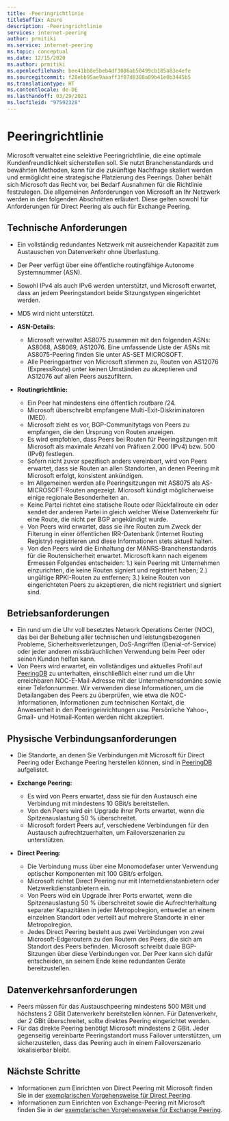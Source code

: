 ```yaml
---
title: -Peeringrichtlinie
titleSuffix: Azure
description: -Peeringrichtlinie
services: internet-peering
author: prmitiki
ms.service: internet-peering
ms.topic: conceptual
ms.date: 12/15/2020
ms.author: prmitiki
ms.openlocfilehash: bee41bb8e5beb4df3086ab50499cb185a83e4efe
ms.sourcegitcommit: f28ebb95ae9aaaff3f87d8388a09b41e0b3445b5
ms.translationtype: HT
ms.contentlocale: de-DE
ms.lasthandoff: 03/29/2021
ms.locfileid: "97592328"
---
```

# <a name="peering-policy"></a>Peeringrichtlinie
Microsoft verwaltet eine selektive Peeringrichtlinie, die eine optimale Kundenfreundlichkeit sicherstellen soll. Sie nutzt Branchenstandards und bewährten Methoden, kann für die zukünftige Nachfrage skaliert werden und ermöglicht eine strategische Platzierung des Peerings. Daher behält sich Microsoft das Recht vor, bei Bedarf Ausnahmen für die Richtlinie festzulegen. Die allgemeinen Anforderungen von Microsoft an Ihr Netzwerk werden in den folgenden Abschnitten erläutert. Diese gelten sowohl für Anforderungen für Direct Peering als auch für Exchange Peering. 

## <a name="technical-requirements"></a>Technische Anforderungen

* Ein vollständig redundantes Netzwerk mit ausreichender Kapazität zum Austauschen von Datenverkehr ohne Überlastung.
* Der Peer verfügt über eine öffentliche routingfähige Autonome Systemnummer (ASN).
* Sowohl IPv4 als auch IPv6 werden unterstützt, und Microsoft erwartet, dass an jedem Peeringstandort beide Sitzungstypen eingerichtet werden.
* MD5 wird nicht unterstützt.
* **ASN-Details**:

    * Microsoft verwaltet AS8075 zusammen mit den folgenden ASNs: AS8068, AS8069, AS12076. Eine umfassende Liste der ASNs mit AS8075-Peering finden Sie unter AS-SET MICROSOFT.
    * Alle Peeringpartner von Microsoft stimmen zu, Routen von AS12076 (ExpressRoute) unter keinen Umständen zu akzeptieren und AS12076 auf allen Peers auszufiltern.

* **Routingrichtlinie:**
    * Ein Peer hat mindestens eine öffentlich routbare /24.
    * Microsoft überschreibt empfangene Multi-Exit-Diskriminatoren (MED).
    * Microsoft zieht es vor, BGP-Communitytags von Peers zu empfangen, die den Ursprung von Routen anzeigen.
    * Es wird empfohlen, dass Peers bei Routen für Peeringsitzungen mit Microsoft als maximale Anzahl von Präfixen 2.000 (IPv4) bzw. 500 (IPv6) festlegen.
    * Sofern nicht zuvor spezifisch anders vereinbart, wird von Peers erwartet, dass sie Routen an allen Standorten, an denen Peering mit Microsoft erfolgt, konsistent ankündigen.
    * Im Allgemeinen werden alle Peeringsitzungen mit AS8075 als AS-MICROSOFT-Routen angezeigt. Microsoft kündigt möglicherweise einige regionale Besonderheiten an.
    * Keine Partei richtet eine statische Route oder Rückfallroute ein oder sendet der anderen Partei in gleich welcher Weise Datenverkehr für eine Route, die nicht per BGP angekündigt wurde.
    * Von Peers wird erwartet, dass sie ihre Routen zum Zweck der Filterung in einer öffentlichen IRR-Datenbank (Internet Routing Registry) registrieren und diese Informationen stets aktuell halten.      
    * Von den Peers wird die Einhaltung der MANRS-Branchenstandards für die Routensicherheit erwartet.  Microsoft kann nach eigenem Ermessen Folgendes entscheiden: 1.) kein Peering mit Unternehmen einzurichten, die keine Routen signiert und registriert haben; 2.) ungültige RPKI-Routen zu entfernen; 3.) keine Routen von eingerichteten Peers zu akzeptieren, die nicht registriert und signiert sind. 

## <a name="operational-requirements"></a>Betriebsanforderungen
* Ein rund um die Uhr voll besetztes Network Operations Center (NOC), das bei der Behebung aller technischen und leistungsbezogenen Probleme, Sicherheitsverletzungen, DoS-Angriffen (Denial-of-Service) oder jeder anderen missbräuchlichen Verwendung beim Peer oder seinen Kunden helfen kann.
* Von Peers wird erwartet, ein vollständiges und aktuelles Profil auf [PeeringDB](https://www.peeringdb.com) zu unterhalten, einschließlich einer rund um die Uhr erreichbaren NOC-E-Mail-Adresse mit der Unternehmensdomäne sowie einer Telefonnummer. Wir verwenden diese Informationen, um die Detailangaben des Peers zu überprüfen, wie etwa die NOC-Informationen, Informationen zum technischen Kontakt, die Anwesenheit in den Peeringeinrichtungen usw. Persönliche Yahoo-, Gmail- und Hotmail-Konten werden nicht akzeptiert.

## <a name="physical-connection-requirements"></a>Physische Verbindungsanforderungen
* Die Standorte, an denen Sie Verbindungen mit Microsoft für Direct Peering oder Exchange Peering herstellen können, sind in [PeeringDB](https://www.peeringdb.com/net/694) aufgelistet.

* **Exchange Peering:**
    * Es wird von Peers erwartet, dass sie für den Austausch eine Verbindung mit mindestens 10 GBit/s bereitstellen.
    * Von den Peers wird ein Upgrade ihrer Ports erwartet, wenn die Spitzenauslastung 50 % überschreitet.
    * Microsoft fordert Peers auf, verschiedene Verbindungen für den Austausch aufrechtzuerhalten, um Failoverszenarien zu unterstützen.

* **Direct Peering:**
    * Die Verbindung muss über eine Monomodefaser unter Verwendung optischer Komponenten mit 100 GBit/s erfolgen.
    * Microsoft richtet Direct Peering nur mit Internetdienstanbietern oder Netzwerkdienstanbietern ein.
    * Von Peers wird ein Upgrade ihrer Ports erwartet, wenn die Spitzenauslastung 50 % überschreitet sowie die Aufrechterhaltung separater Kapazitäten in jeder Metropolregion, entweder an einem einzelnen Standort oder verteilt auf mehrere Standorte in einer Metropolregion.
    * Jedes Direct Peering besteht aus zwei Verbindungen von zwei Microsoft-Edgeroutern zu den Routern des Peers, die sich am Standort des Peers befinden. Microsoft schreibt duale BGP-Sitzungen über diese Verbindungen vor. Der Peer kann sich dafür entscheiden, an seinem Ende keine redundanten Geräte bereitzustellen.


## <a name="traffic-requirements"></a>Datenverkehrsanforderungen

* Peers müssen für das Austauschpeering mindestens 500 MBit und höchstens 2 GBit Datenverkehr bereitstellen können. Für Datenverkehr, der 2 GBit überschreitet, sollte direktes Peering eingerichtet werden.
* Für das direkte Peering benötigt Microsoft mindestens 2 GBit. Jeder gegenseitig vereinbarte Peeringstandort muss Failover unterstützen, um sicherzustellen, dass das Peering auch in einem Failoverszenario lokalisierbar bleibt. 

## <a name="next-steps"></a>Nächste Schritte

* Informationen zum Einrichten von Direct Peering mit Microsoft finden Sie in der [exemplarischen Vorgehensweise für Direct Peering](walkthrough-direct-all.md).
* Informationen zum Einrichten von Exchange-Peering mit Microsoft finden Sie in der [exemplarischen Vorgehensweise für Exchange Peering](walkthrough-exchange-all.md).
